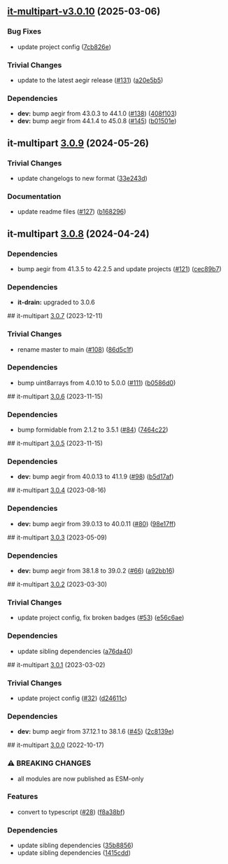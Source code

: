 ## [it-multipart-v3.0.10](https://github.com/achingbrain/it/compare/it-multipart-3.0.9...it-multipart-3.0.10) (2025-03-06)

### Bug Fixes

* update project config ([7cb826e](https://github.com/achingbrain/it/commit/7cb826ed356e8e43b7ffea51727096c2ce87fe21))

### Trivial Changes

* update to the latest aegir release ([#131](https://github.com/achingbrain/it/issues/131)) ([a20e5b5](https://github.com/achingbrain/it/commit/a20e5b54142fd5c7db19d360f5456a8c2747cc3e))

### Dependencies

* **dev:** bump aegir from 43.0.3 to 44.1.0 ([#138](https://github.com/achingbrain/it/issues/138)) ([408f103](https://github.com/achingbrain/it/commit/408f103d17646bc101ad0c4644236bb6b64abf30))
* **dev:** bump aegir from 44.1.4 to 45.0.8 ([#145](https://github.com/achingbrain/it/issues/145)) ([b01501e](https://github.com/achingbrain/it/commit/b01501e36e5085446f459dac95ea91f0304aca1a))

## it-multipart [3.0.9](https://github.com/achingbrain/it/compare/it-multipart-3.0.8...it-multipart-3.0.9) (2024-05-26)


### Trivial Changes

* update changelogs to new format ([33e243d](https://github.com/achingbrain/it/commit/33e243d6ce096de7fea1d9caf137175d2043ff31))


### Documentation

* update readme files ([#127](https://github.com/achingbrain/it/issues/127)) ([b168296](https://github.com/achingbrain/it/commit/b168296357504d70ec4ec0486d6de166f8ee5446))

## it-multipart [3.0.8](https://github.com/achingbrain/it/compare/it-multipart-v3.0.7...it-multipart-3.0.8) (2024-04-24)


### Dependencies

* bump aegir from 41.3.5 to 42.2.5 and update projects ([#121](https://github.com/achingbrain/it/issues/121)) ([cec89b7](https://github.com/achingbrain/it/commit/cec89b7c790bea695b053e3b6b3c255655def1cd))



### Dependencies

* **it-drain:** upgraded to 3.0.6

## it-multipart [3.0.7](https://github.com/achingbrain/it/compare/it-multipart-v3.0.6...it-multipart-v3.0.7) (2023-12-11)


### Trivial Changes

* rename master to main ([#108](https://github.com/achingbrain/it/issues/108)) ([86d5c1f](https://github.com/achingbrain/it/commit/86d5c1f2082c79a49ef1e75511abfa7e647fd7b9))


### Dependencies

* bump uint8arrays from 4.0.10 to 5.0.0 ([#111](https://github.com/achingbrain/it/issues/111)) ([b0586d0](https://github.com/achingbrain/it/commit/b0586d0d1adf2ecf7a14f53aa8fd8220aaaf78dc))

## it-multipart [3.0.6](https://github.com/achingbrain/it/compare/it-multipart-v3.0.5...it-multipart-v3.0.6) (2023-11-15)


### Dependencies

* bump formidable from 2.1.2 to 3.5.1 ([#84](https://github.com/achingbrain/it/issues/84)) ([7464c22](https://github.com/achingbrain/it/commit/7464c222ea532db9974a10c10f44b551a2233596))

## it-multipart [3.0.5](https://github.com/achingbrain/it/compare/it-multipart-v3.0.4...it-multipart-v3.0.5) (2023-11-15)


### Dependencies

* **dev:** bump aegir from 40.0.13 to 41.1.9 ([#98](https://github.com/achingbrain/it/issues/98)) ([b5d17af](https://github.com/achingbrain/it/commit/b5d17af750dfa2191423dcf06f37b06e5a866ec8))

## it-multipart [3.0.4](https://github.com/achingbrain/it/compare/it-multipart-v3.0.3...it-multipart-v3.0.4) (2023-08-16)


### Dependencies

* **dev:** bump aegir from 39.0.13 to 40.0.11 ([#80](https://github.com/achingbrain/it/issues/80)) ([98e17ff](https://github.com/achingbrain/it/commit/98e17ff5f108fce177d98a56c201533a415623e4))

## it-multipart [3.0.3](https://github.com/achingbrain/it/compare/it-multipart-v3.0.2...it-multipart-v3.0.3) (2023-05-09)


### Dependencies

* **dev:** bump aegir from 38.1.8 to 39.0.2 ([#66](https://github.com/achingbrain/it/issues/66)) ([a92bb16](https://github.com/achingbrain/it/commit/a92bb1690e8d584292e37c878d40f437036721a7))

## it-multipart [3.0.2](https://github.com/achingbrain/it/compare/it-multipart-v3.0.1...it-multipart-v3.0.2) (2023-03-30)


### Trivial Changes

* update project config, fix broken badges ([#53](https://github.com/achingbrain/it/issues/53)) ([e56c6ae](https://github.com/achingbrain/it/commit/e56c6ae9a0a766b5eab77040e92b2e034ce52d2e))


### Dependencies

* update sibling dependencies ([a76da40](https://github.com/achingbrain/it/commit/a76da40c6a230adeda777760ad4266c68a721a77))

## it-multipart [3.0.1](https://github.com/achingbrain/it/compare/it-multipart-v3.0.0...it-multipart-v3.0.1) (2023-03-02)


### Trivial Changes

* update project config ([#32](https://github.com/achingbrain/it/issues/32)) ([d24611c](https://github.com/achingbrain/it/commit/d24611c683d64ff5f344c3cb268bd32cc8e9f6d1))


### Dependencies

* **dev:** bump aegir from 37.12.1 to 38.1.6 ([#45](https://github.com/achingbrain/it/issues/45)) ([2c8139e](https://github.com/achingbrain/it/commit/2c8139ef060efa72c386aa3863e6c575f6f199e5))

## it-multipart [3.0.0](https://github.com/achingbrain/it/compare/it-multipart-v2.0.2...it-multipart-v3.0.0) (2022-10-17)


### ⚠ BREAKING CHANGES

* all modules are now published as ESM-only

### Features

* convert to typescript ([#28](https://github.com/achingbrain/it/issues/28)) ([f8a38bf](https://github.com/achingbrain/it/commit/f8a38bfb1b902e8101f1077eb33c3cea49819464))


### Dependencies

* update sibling dependencies ([35b8856](https://github.com/achingbrain/it/commit/35b8856c00e2c738411c11f6928858e8695038b7))
* update sibling dependencies ([1415cdd](https://github.com/achingbrain/it/commit/1415cdd019f32c08b1024e60bf3816619e361938))
